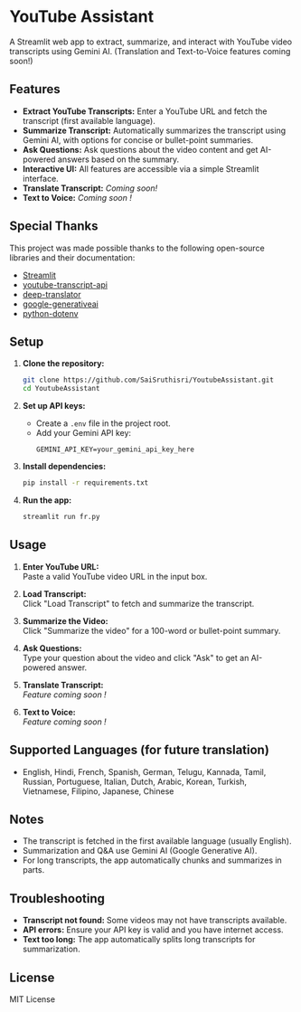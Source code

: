 # YouTube Assistant

A Streamlit web app to extract, summarize, and interact with YouTube video transcripts using Gemini AI. (Translation and Text-to-Voice features coming soon!)

## Features

- **Extract YouTube Transcripts:** Enter a YouTube URL and fetch the transcript (first available language).
- **Summarize Transcript:** Automatically summarizes the transcript using Gemini AI, with options for concise or bullet-point summaries.
- **Ask Questions:** Ask questions about the video content and get AI-powered answers based on the summary.
- **Interactive UI:** All features are accessible via a simple Streamlit interface.
- **Translate Transcript:** _Coming soon!_
- **Text to Voice:** _Coming soon !_

## Special Thanks

This project was made possible thanks to the following open-source libraries and their documentation:

- [Streamlit](https://streamlit.io/)
- [youtube-transcript-api](https://pypi.org/project/youtube-transcript-api/)
- [deep-translator](https://pypi.org/project/deep-translator/)
- [google-generativeai](https://pypi.org/project/google-generativeai/)
- [python-dotenv](https://pypi.org/project/python-dotenv/)

## Setup

1. **Clone the repository:**
   ```bash
   git clone https://github.com/SaiSruthisri/YoutubeAssistant.git
   cd YoutubeAssistant
   ```

2. **Set up API keys:**
   - Create a `.env` file in the project root.
   - Add your Gemini API key:
     ```
     GEMINI_API_KEY=your_gemini_api_key_here
     ```

3. **Install dependencies:**
   ```bash
   pip install -r requirements.txt
   ```

4. **Run the app:**
   ```bash
   streamlit run fr.py
   ```

## Usage

1. **Enter YouTube URL:**  
   Paste a valid YouTube video URL in the input box.

2. **Load Transcript:**  
   Click "Load Transcript" to fetch and summarize the transcript.

3. **Summarize the Video:**  
   Click "Summarize the video" for a 100-word or bullet-point summary.

4. **Ask Questions:**  
   Type your question about the video and click "Ask" to get an AI-powered answer.

5. **Translate Transcript:**  
   _Feature coming soon !_

6. **Text to Voice:**  
   _Feature coming soon !_

## Supported Languages (for future translation)

- English, Hindi, French, Spanish, German, Telugu, Kannada, Tamil, Russian, Portuguese, Italian, Dutch, Arabic, Korean, Turkish, Vietnamese, Filipino, Japanese, Chinese

## Notes

- The transcript is fetched in the first available language (usually English).
- Summarization and Q&A use Gemini AI (Google Generative AI).
- For long transcripts, the app automatically chunks and summarizes in parts.

## Troubleshooting

- **Transcript not found:** Some videos may not have transcripts available.
- **API errors:** Ensure your API key is valid and you have internet access.
- **Text too long:** The app automatically splits long transcripts for summarization.

## License

MIT License